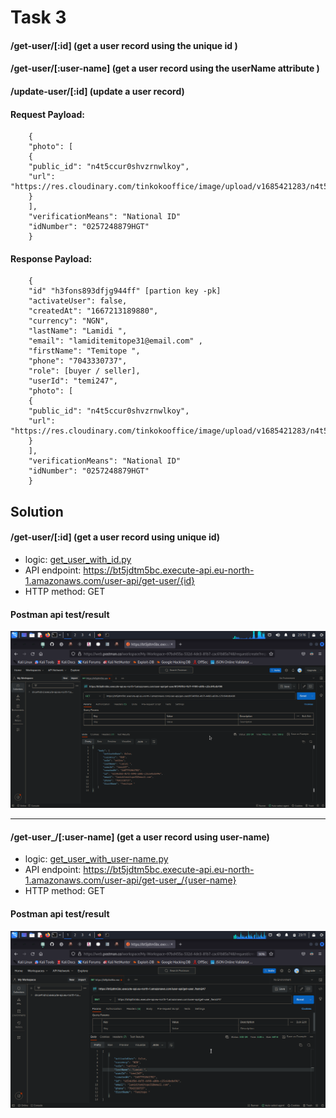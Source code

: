 # Task 3
#### /get-user/[:id] (get a user record using the unique id )

#### /get-user/[:user-name] (get a user record using the userName attribute )

#### /update-user/[:id] (update a user record)
#### Request Payload:
```
    {
    "photo": [
    {
    "public_id": "n4t5ccur0shvzrnwlkoy",
    "url": "https://res.cloudinary.com/tinkokooffice/image/upload/v1685421283/n4t5ccur0shvzrnwlkoy.jpg"
    }
    ],
    "verificationMeans": "National ID"
    "idNumber": "0257248879HGT"
    }
```
#### Response Payload:
```
    {
    "id" "h3fons893dfjg944ff" [partion key -pk]
    "activateUser": false,
    "createdAt": "1667213189880",
    "currency": "NGN",
    "lastName": "Lamidi ",
    "email": "lamiditemitope31@email.com" ,
    "firstName": "Temitope ",
    "phone": "7043330737",
    "role": [buyer / seller],
    "userId": "temi247",
    "photo": [
    {
    "public_id": "n4t5ccur0shvzrnwlkoy",
    "url": "https://res.cloudinary.com/tinkokooffice/image/upload/v1685421283/n4t5ccur0shvzrnwlkoy.jpg"
    }
    ],
    "verificationMeans": "National ID"
    "idNumber": "0257248879HGT"
    }
```

## Solution
#### /get-user/[:id] (get a user record using unique id)
* logic: <a href="https://github.com/Toby16/Tinkoko_tech_int_test-solution/blob/main/task_3/get_user_with_id.py">get_user_with_id.py</a>
* API endpoint: https://bt5jdtm5bc.execute-api.eu-north-1.amazonaws.com/user-api/get-user/{id}
* HTTP method: GET

#### Postman api test/result
<img src="https://github.com/Toby16/Tinkoko_tech_int_test-solution/blob/main/task_3/assets/postman_test_image_1.png" alt="postman test image">
<hr>

#### /get-user_/[:user-name] (get a user record using user-name)
* logic: <a href="https://github.com/Toby16/Tinkoko_tech_int_test-solution/blob/main/task_3/get_user_with_user-name.py">get_user_with_user-name.py</a>
* API endpoint: https://bt5jdtm5bc.execute-api.eu-north-1.amazonaws.com/user-api/get-user_/{user-name}
* HTTP method: GET

#### Postman api test/result
<img src="https://github.com/Toby16/Tinkoko_tech_int_test-solution/blob/main/task_3/assets/postman_test_image_2.png" alt="postman test image">
